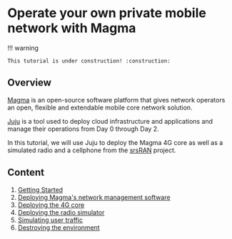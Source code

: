 # Operate your own private mobile network with Magma

!!! warning

    This tutorial is under construction! :construction:

## Overview

[Magma](https://magmacore.org/) is an open-source software platform that gives network operators 
an open, flexible and extendable mobile core network solution.

[Juju](https://juju.is/) is a tool used to deploy cloud infrastructure and applications and manage their operations 
from Day 0 through Day 2.

In this tutorial, we will use Juju to deploy the Magma 4G core as well as a simulated radio
and a cellphone from the [srsRAN](https://www.srslte.com/) project.

## Content

1. [Getting Started](01_getting_started.md)
2. [Deploying Magma's network management software](02_deploying_magma_nms.md)
3. [Deploying the 4G core](03_deploying_the_4g_core.md)
4. [Deploying the radio simulator](04_deploying_the_radio_simulator.md)
5. [Simulating user traffic](05_simulating_user_traffic.md)
5. [Destroying the environment](06_destroying_the_environment.md)
